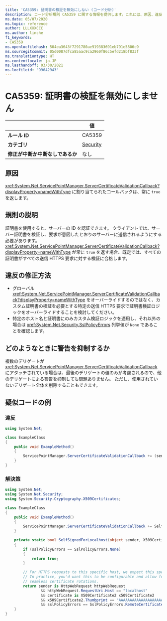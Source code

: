 ```yaml
---
title: 'CA5359: 証明書の検証を無効にしない (コード分析)'
description: コード分析規則 CA5359 に関する情報を提供します。これには、原因、違反の修正方法、およびそれを抑制するタイミングなどが含まれます。
ms.date: 05/07/2020
ms.topic: reference
author: LLLXXXCCC
ms.author: linche
f1_keywords:
- CA5359
ms.openlocfilehash: 504ea3643f7291780ae919383691eb791e5806c9
ms.sourcegitcommit: 05d0087dfca85aac9ca2960f86c5efd218bf833f
ms.translationtype: HT
ms.contentlocale: ja-JP
ms.lasthandoff: 03/30/2021
ms.locfileid: "99642943"
---
```

# <a name="ca5359-do-not-disable-certificate-validation"></a>CA5359: 証明書の検証を無効にしません

| | 値 |
|-|-|
| **ルール ID** |CA5359|
| **カテゴリ** |[Security](security-warnings.md)|
| **修正が中断か中断なしであるか** |なし|

## <a name="cause"></a>原因

<xref:System.Net.ServicePointManager.ServerCertificateValidationCallback?displayProperty=nameWithType> に割り当てられたコールバックは、常に `true` を返します。

## <a name="rule-description"></a>規則の説明

証明書を使用すると、サーバーの ID を認証できます。 クライアントでは、サーバー証明書を検証し、要求が意図したとおりのサーバーに送信されるようにする必要があります。 <xref:System.Net.ServicePointManager.ServerCertificateValidationCallback?displayProperty=nameWithType> が常に `true` を返す場合、既定では、すべての証明書がすべての送信 HTTPS 要求に対する検証に合格します。

## <a name="how-to-fix-violations"></a>違反の修正方法

- グローバル <xref:System.Net.ServicePointManager.ServerCertificateValidationCallback?displayProperty=nameWithType> をオーバーライドするのではなく、カスタム証明書の検証を必要とする特定の送信 HTTPS 要求で証明書検証ロジックをオーバーライドすることを検討してください。
- 特定のホスト名と証明書にのみカスタム検証ロジックを適用し、それ以外の場合は <xref:System.Net.Security.SslPolicyErrors> 列挙値が `None` であることを確認します。

## <a name="when-to-suppress-warnings"></a>どのようなときに警告を抑制するか

複数のデリゲートが <xref:System.Net.ServicePointManager.ServerCertificateValidationCallback> にアタッチされている場合は、最後のデリゲートの値のみが考慮されるので、他のデリゲートによる警告を抑制しても問題ありません。 ただし、使用されていないデリゲート全体を削除することもできます。

## <a name="pseudo-code-examples"></a>疑似コードの例

### <a name="violation"></a>違反

```csharp
using System.Net;

class ExampleClass
{
    public void ExampleMethod()
    {
        ServicePointManager.ServerCertificateValidationCallback += (sender, cert, chain, error) => { return true; };
    }
}
```

### <a name="solution"></a>解決策

```csharp
using System.Net;
using System.Net.Security;
using System.Security.Cryptography.X509Certificates;

class ExampleClass
{
    public void ExampleMethod()
    {
        ServicePointManager.ServerCertificateValidationCallback += SelfSignedForLocalhost;
    }

    private static bool SelfSignedForLocalhost(object sender, X509Certificate certificate, X509Chain chain, SslPolicyErrors sslPolicyErrors)
    {
        if (sslPolicyErrors == SslPolicyErrors.None)
        {
            return true;
        }

        // For HTTPS requests to this specific host, we expect this specific certificate.
        // In practice, you'd want this to be configurable and allow for multiple certificates per host, to enable
        // seamless certificate rotations.
        return sender is HttpWebRequest httpWebRequest
                && httpWebRequest.RequestUri.Host == "localhost"
                && certificate is X509Certificate2 x509Certificate2
                && x509Certificate2.Thumbprint == "AAAAAAAAAAAAAAAAAAAAAAAAAAAAAAAAAAAAAAAA"
                && sslPolicyErrors == SslPolicyErrors.RemoteCertificateChainErrors;
    }
}
```
